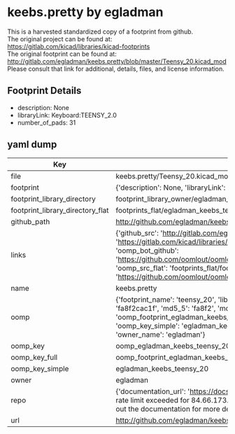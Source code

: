 # keebs.pretty by egladman  
This is a harvested standardized copy of a footprint from github.  
The original project can be found at:  
https://gitlab.com/kicad/libraries/kicad-footprints  
The original footprint can be found at:
http://gitlab.com/egladman/keebs.pretty/blob/master/Teensy_20.kicad_mod
Please consult that link for additional, details, files, and license information.  
## Footprint Details
* description: None  
* libraryLink: Keyboard:TEENSY_2.0  
* number_of_pads: 31  
## yaml dump  
| Key | Value |  
| --- | --- |  
| file | keebs.pretty/Teensy_20.kicad_mod |  
| footprint | {'description': None, 'libraryLink': 'Keyboard:TEENSY_2.0', 'number_of_pads': 31} |  
| footprint_library_directory | footprint_library_owner/egladman_keebs.pretty |  
| footprint_library_directory_flat | footprints_flat/egladman_keebs_teensy_20/working |  
| github_path | http://github.com/egladman/keebs.pretty/blob/master/Teensy_20.kicad_mod |  
| links | {'github_src': 'http://gitlab.com/egladman/keebs.pretty/blob/master/Teensy_20.kicad_mod', 'github_src_repo': 'https://gitlab.com/kicad/libraries/kicad-footprints', 'oomp_bot': 'footprints/egladman_keebs_teensy_20/working', 'oomp_bot_github': 'https://github.com/oomlout/oomlout_oomp_footprint_bot/tree/main/footprints/egladman_keebs_teensy_20/working', 'oomp_src_flat': 'footprints_flat/footprints_flat/egladman_keebs_teensy_20/working', 'oomp_src_flat_github': 'https://github.com/oomlout/oomlout_oomp_footprint_src/tree/main/footprints_flat/egladman_keebs_teensy_20/working'} |  
| name | keebs.pretty |  
| oomp | {'footprint_name': 'teensy_20', 'library_name': 'keebs', 'md5': 'fa8f2cac1fbc019011369ed324a27ab2', 'md5_10': 'fa8f2cac1f', 'md5_5': 'fa8f2', 'md5_6': 'fa8f2c', 'oomp_key': 'oomp_egladman_keebs_teensy_20', 'oomp_key_extra': 'oomp_footprint_egladman_keebs_teensy_20', 'oomp_key_full': 'oomp_footprint_egladman_keebs_teensy_20_fa8f2c', 'oomp_key_simple': 'egladman_keebs_teensy_20', 'original_filename': 'keebs.pretty/Teensy_20.kicad_mod', 'owner_name': 'egladman'} |  
| oomp_key | oomp_egladman_keebs_teensy_20 |  
| oomp_key_full | oomp_footprint_egladman_keebs_teensy_20 |  
| oomp_key_simple | egladman_keebs_teensy_20 |  
| owner | egladman |  
| repo | {'documentation_url': 'https://docs.github.com/rest/overview/resources-in-the-rest-api#rate-limiting', 'message': "API rate limit exceeded for 84.66.173.59. (But here's the good news: Authenticated requests get a higher rate limit. Check out the documentation for more details.)"} |  
| url | http://github.com/egladman/keebs.pretty |  

